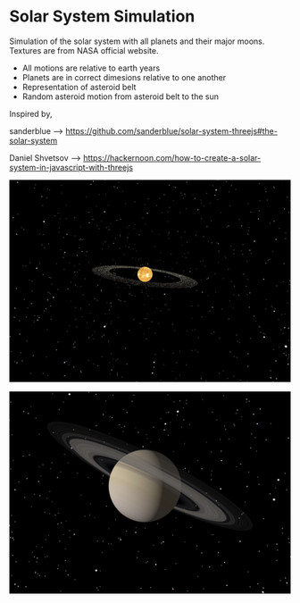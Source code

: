 # Solar System Simulation

Simulation of the solar system with all planets and their major moons. Textures are from NASA official website.

  - All motions are relative to earth years
  - Planets are in correct dimesions relative to one another
  - Representation of asteroid belt
  - Random asteroid motion from asteroid belt to the sun

Inspired by,

sanderblue --> https://github.com/sanderblue/solar-system-threejs#the-solar-system
  
Daniel Shvetsov --> https://hackernoon.com/how-to-create-a-solar-system-in-javascript-with-threejs
  
![alt text](https://github.com/sineththamuditha/solar_system_threejs/blob/main/components/screenshots/solarsystem.png?raw=true)

![alt text](https://github.com/sineththamuditha/solar_system_threejs/blob/main/components/screenshots/saturn.png?raw=true)
